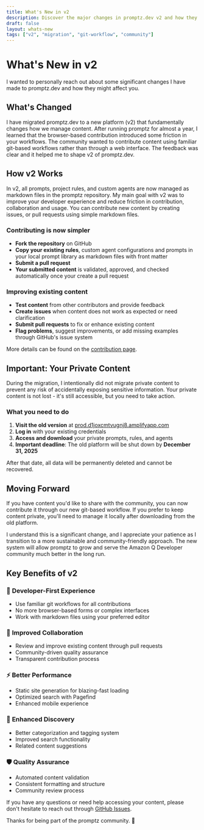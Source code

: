 ```yaml
---
title: What's New in v2
description: Discover the major changes in promptz.dev v2 and how they improve your developer experience with Amazon Q Developer
draft: false
layout: whats-new
tags: ["v2", "migration", "git-workflow", "community"]
---
```


# What's New in v2

I wanted to personally reach out about some significant changes I have made to promptz.dev and how they might affect you.

## What's Changed

I have migrated promptz.dev to a new platform (v2) that fundamentally changes how we manage content. After running promptz for almost a year, I learned that the browser-based contribution introduced some friction in your workflows. The community wanted to contribute content using familiar git-based workflows rather than through a web interface. The feedback was clear and it helped me to shape v2 of promptz.dev.

## How v2 Works

In v2, all prompts, project rules, and custom agents are now managed as markdown files in the promptz repository. My main goal with v2 was to improve your developer experience and reduce friction in contribution, collaboration and usage. You can contribute new content by creating issues, or pull requests using simple markdown files.

### Contributing is now simpler

- **Fork the repository** on GitHub
- **Copy your existing rules**, custom agent configurations and prompts in your local prompt library as markdown files with front matter
- **Submit a pull request**
- **Your submitted content** is validated, approved, and checked automatically once your create a pull request

### Improving existing content

- **Test content** from other contributors and provide feedback
- **Create issues** when content does not work as expected or need clarification
- **Submit pull requests** to fix or enhance existing content
- **Flag problems**, suggest improvements, or add missing examples through GitHub's issue system

More details can be found on the [contribution page](/contribute).

## Important: Your Private Content

During the migration, I intentionally did not migrate private content to prevent any risk of accidentally exposing sensitive information. Your private content is not lost - it's still accessible, but you need to take action.

### What you need to do

1. **Visit the old version** at [prod.d1joxcmtvugnj8.amplifyapp.com](https://prod.d1joxcmtvugnj8.amplifyapp.com/)
2. **Log in** with your existing credentials
3. **Access and download** your private prompts, rules, and agents
4. **Important deadline**: The old platform will be shut down by **December 31, 2025**

After that date, all data will be permanently deleted and cannot be recovered.

## Moving Forward

If you have content you'd like to share with the community, you can now contribute it through our new git-based workflow. If you prefer to keep content private, you'll need to manage it locally after downloading from the old platform.

I understand this is a significant change, and I appreciate your patience as I transition to a more sustainable and community-friendly approach. The new system will allow promptz to grow and serve the Amazon Q Developer community much better in the long run.

## Key Benefits of v2

### 🚀 **Developer-First Experience**

- Use familiar git workflows for all contributions
- No more browser-based forms or complex interfaces
- Work with markdown files using your preferred editor

### 🔄 **Improved Collaboration**

- Review and improve existing content through pull requests
- Community-driven quality assurance
- Transparent contribution process

### ⚡ **Better Performance**

- Static site generation for blazing-fast loading
- Optimized search with Pagefind
- Enhanced mobile experience

### 🎯 **Enhanced Discovery**

- Better categorization and tagging system
- Improved search functionality
- Related content suggestions

### 🛡️ **Quality Assurance**

- Automated content validation
- Consistent formatting and structure
- Community review process

If you have any questions or need help accessing your content, please don't hesitate to reach out through [GitHub Issues](https://github.com/cremich/promptz/issues).

Thanks for being part of the promptz community. 💜
